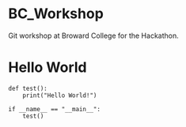 
# BC_Workshop
Git workshop at Broward College for the Hackathon.

# Hello World
```
def test():
    print("Hello World!")  
    
if __name__ == "__main__":
    test()
```
